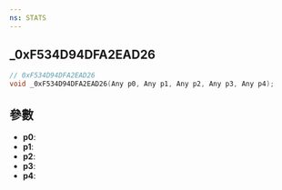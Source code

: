 ```yaml
---
ns: STATS
---
```

## _0xF534D94DFA2EAD26

```c
// 0xF534D94DFA2EAD26
void _0xF534D94DFA2EAD26(Any p0, Any p1, Any p2, Any p3, Any p4);
```


## 參數
* **p0**: 
* **p1**: 
* **p2**: 
* **p3**: 
* **p4**: 

